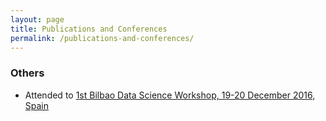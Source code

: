 ```yaml
---
layout: page
title: Publications and Conferences
permalink: /publications-and-conferences/
---
```


### Others

* Attended to [1st Bilbao Data Science Workshop, 19-20 December 2016, Spain](http://www.bcamath.org/es/workshops/bidas2016/general)
